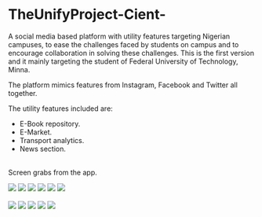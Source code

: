 # TheUnifyProject-Cient-
 A social media based platform with utility features targeting Nigerian campuses, to ease the challenges faced by students on campus and to encourage collaboration in solving these challenges.  This is the first version and it mainly targeting the student of Federal University of Technology, Minna.
 
 The platform mimics features from Instagram, Facebook and Twitter all together.<br> 

 The utility features included are:<br>
 * E-Book repository.<br>
 * E-Market.<br>
 * Transport analytics.<br>
 * News section.<br><br>

Screen grabs from the app.<br>

<div display:block; float:left; margin-right: 5px;>

 <img src="/screen grabs/device-2016-02-24-151209.png">
 <img src="/screen grabs/device-2016-02-21-192659.png">
 <img src="/screen grabs/device-2016-02-20-202043.png">
 <img src="/screen grabs/device-2016-02-12-110550.png">
 <img src="/screen grabs/device-2016-02-21-213741.png">
 <img src="/screen grabs/device-2016-02-24-150654.png"><br><br>
 <img src="/screen grabs/device-2016-02-21-193225.png">
 <img src="/screen grabs/device-2016-02-12-110247.png">
 <img src="/screen grabs/device-2016-02-21-215718.png">
 <img src="/screen grabs/device-2016-02-12-110157.png">
 <img src="/screen grabs/device-2016-02-12-110122.png">

 </div>
